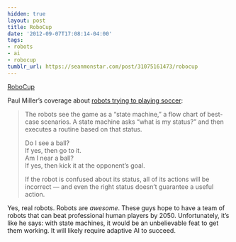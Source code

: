 ```yaml
---
hidden: true
layout: post
title: RoboCup
date: '2012-09-07T17:08:14-04:00'
tags:
- robots
- ai
- robocup
tumblr_url: https://seanmonstar.com/post/31075161473/robocup
---
```

[RoboCup](http://thisistheverge.tumblr.com/post/31057180758/real-steel-the-broken-necks-and-baby-steps-of)  

Paul Miller’s coverage about [robots trying to playing soccer](http://www.theverge.com/2012/9/7/3287515/robocup-2012-robots-soccer-broken-necks-baby-steps):

> The robots see the game as a “state machine,” a flow chart of best-case scenarios. A state machine asks “what is my status?” and then executes a routine based on that status.
> 
> Do I see a ball?  
> If yes, then go to it.  
> Am I near a ball?  
> If yes, then kick it at the opponent’s goal.
> 
> If the robot is confused about its status, all of its actions will be incorrect — and even the right status doesn’t guarantee a useful action.

Yes, real robots. Robots are _awesome_. These guys hope to have a team of robots that can beat professional human players by 2050. Unfortunately, it’s like he says: with state machines, it would be an unbelievable feat to get them working. It will likely require adaptive AI to succeed.

